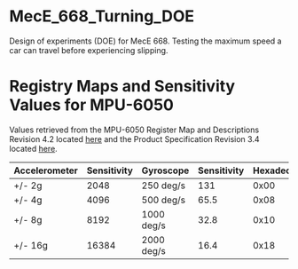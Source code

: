 # MecE_668_Turning_DOE

Design of experiments (DOE) for MecE 668. Testing the maximum speed a car can travel before experiencing slipping.

# Registry Maps and Sensitivity Values for MPU-6050

Values retrieved from the MPU-6050 Register Map and Descriptions Revision 4.2 located [here](https://www.invensense.com/wp-content/uploads/2015/02/MPU-6000-Register-Map1.pdf) and the Product Specification Revision 3.4 located [here](https://www.invensense.com/wp-content/uploads/2015/02/MPU-6000-Datasheet1.pdf).

| Accelerometer | Sensitivity   | Gyroscope     | Sensitivity   | Hexadecimal   |  Binary       |
| ------------- | ------------- | ------------- | ------------- | ------------- | ------------- |
| +/- 2g	      | 2048	        | 250 deg/s     | 131           | 0x00	        | 00000000      |
| +/- 4g	      | 4096	        | 500 deg/s     | 65.5          | 0x08	        | 00001000      |
| +/- 8g        | 8192	        | 1000 deg/s    | 32.8          | 0x10	        | 00010000      |
| +/- 16g	      | 16384	        | 2000 deg/s    | 16.4          | 0x18	        | 00011000      |

